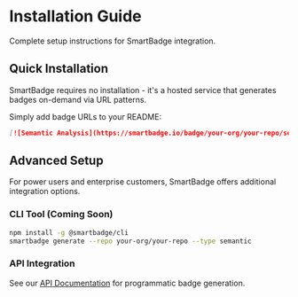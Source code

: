 # Installation Guide

Complete setup instructions for SmartBadge integration.

## Quick Installation

SmartBadge requires no installation - it's a hosted service that generates badges on-demand via URL patterns.

Simply add badge URLs to your README:

```markdown
[![Semantic Analysis](https://smartbadge.io/badge/your-org/your-repo/semantic.svg)](https://smartbadge.io)
```

## Advanced Setup

For power users and enterprise customers, SmartBadge offers additional integration options.

### CLI Tool (Coming Soon)

```bash
npm install -g @smartbadge/cli
smartbadge generate --repo your-org/your-repo --type semantic
```

### API Integration

See our [API Documentation](../api/overview) for programmatic badge generation.